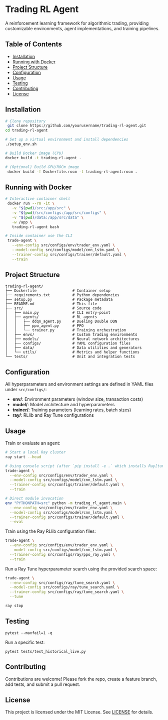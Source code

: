 # Trading RL Agent

A reinforcement learning framework for algorithmic trading, providing customizable environments, agent implementations, and training pipelines.

## Table of Contents

- [Installation](#installation)
- [Running with Docker](#running-with-docker)
- [Project Structure](#project-structure)
- [Configuration](#configuration)
- [Usage](#usage)
- [Testing](#testing)
- [Contributing](#contributing)
- [License](#license)

## Installation

```bash
# Clone repository
 git clone https://github.com/yourusername/trading-rl-agent.git
cd trading-rl-agent

# Set up a virtual environment and install dependencies
./setup_env.sh

# Build Docker image (CPU)
docker build -t trading-rl-agent .

# (Optional) Build GPU/ROCm image
 docker build -f Dockerfile.rocm -t trading-rl-agent:rocm .
```

## Running with Docker

```bash
# Interactive container shell
 docker run --rm -it \
   -v "$(pwd)/src:/app/src" \
   -v "$(pwd)/src/configs:/app/src/configs" \
   -v "$(pwd)/data:/app/src/data" \
   -w /app \
   trading-rl-agent bash

# Inside container use the CLI
 trade-agent \
   --env-config src/configs/env/trader_env.yaml \
   --model-config src/configs/model/cnn_lstm.yaml \
   --trainer-config src/configs/trainer/default.yaml \
   --train
```

## Project Structure

```text
trading-rl-agent/
├── Dockerfile                # Container setup
├── requirements.txt          # Python dependencies
├── setup.py                  # Package metadata
├── README.md                 # This file
├── src/                      # Source code
│   ├── main.py               # CLI entry-point
│   ├── agents/               # RL agents
│   │   ├── ddqn_agent.py     # Dueling Double DQN
│   │   ├── ppo_agent.py      # PPO
│   │   └── trainer.py        # Training orchestration
│   ├── envs/                 # Custom trading environments
│   ├── models/               # Neural network architectures
│   ├── configs/              # YAML configuration files
│   ├── data/                 # Data utilities and generators
│   └── utils/                # Metrics and helper functions
└── tests/                    # Unit and integration tests
```

## Configuration

All hyperparameters and environment settings are defined in YAML files under `src/configs/`:

- **env/**: Environment parameters (window size, transaction costs)
- **model/**: Model architecture and hyperparameters
- **trainer/**: Training parameters (learning rates, batch sizes)
- **ray/**: RLlib and Ray Tune configurations

## Usage

Train or evaluate an agent:

```bash
# Start a local Ray cluster
ray start --head

# Using console script (after `pip install -e .` which installs Ray[tune])
trade-agent \
  --env-config src/configs/env/trader_env.yaml \
  --model-config src/configs/model/cnn_lstm.yaml \
  --trainer-config src/configs/trainer/default.yaml \
  --train

# Direct module invocation
env "PYTHONPATH=src" python -m trading_rl_agent.main \
  --env-config src/configs/env/trader_env.yaml \
  --model-config src/configs/model/cnn_lstm.yaml \
  --trainer-config src/configs/trainer/default.yaml \
  --eval
```

Train using the Ray RLlib configuration files:

```bash
trade-agent \
  --env-config src/configs/env/trader_env.yaml \
  --model-config src/configs/model/cnn_lstm.yaml \
  --trainer-config src/configs/ray/ppo_ray.yaml \
  --train
```

Run a Ray Tune hyperparameter search using the provided search space:

```bash
trade-agent \
  --env-config src/configs/ray/tune_search.yaml \
  --model-config src/configs/ray/tune_search.yaml \
  --trainer-config src/configs/ray/tune_search.yaml \
  --tune
```

```bash
ray stop
```

## Testing

```pwsh
pytest --maxfail=1 -q
```

Run a specific test:

```pwsh
pytest tests/test_historical_live.py
```

## Contributing

Contributions are welcome! Please fork the repo, create a feature branch, add tests, and submit a pull request.

## License

This project is licensed under the MIT License. See [LICENSE](LICENSE) for details.
